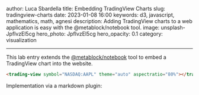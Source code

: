 author: Luca Sbardella
title: Embedding TradingView Charts
slug: tradingview-charts
date: 2023-01-08 16:00
keywords: d3, javascript, mathematics, math, agnesi
description: Adding TradingView charts to a web application is easy with the @metablock/notebook tool.
image: unsplash-JpflvzEl5cg
hero_photo: JpflvzEl5cg
hero_opacity: 0.1
category: visualization

---

<trading-view symbol="NASDAQ:AAPL" theme="auto" aspectratio="80%"></trading-view>

This lab entry extends the [@metablock/notebook](https://www.npmjs.com/package/@metablock/notebook) tool to embed a TradingView chart into the website.

```html
<trading-view symbol="NASDAQ:AAPL" theme="auto" aspectratio="80%"></trading-view>
```
Implementation via a markdown plugin:
<github-repo owner="lsbardel" repo="lucasbardella.com" path="app/notebook/tradingview.ts"></github-repo>
